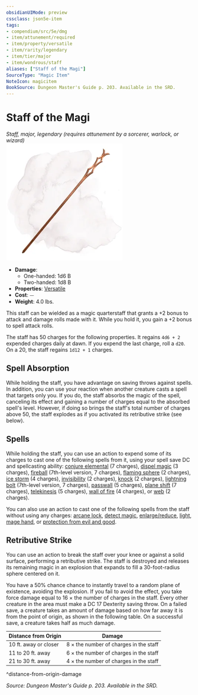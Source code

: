 ```yaml
---
obsidianUIMode: preview
cssclass: json5e-item
tags:
- compendium/src/5e/dmg
- item/attunement/required
- item/property/versatile
- item/rarity/legendary
- item/tier/major
- item/wondrous/staff
aliases: ["Staff of the Magi"]
SourceType: "Magic Item"
NoteIcon: magicitem
BookSource: Dungeon Master's Guide p. 203. Available in the SRD.
---
```

# Staff of the Magi
*Staff, major, legendary (requires attunement by a sorcerer, warlock, or wizard)*  
![](https://raw.githubusercontent.com/5etools-mirror-2/5etools-img/main/items/DMG/Staff%20of%20the%20Magi.webp#right)  

- **Damage**:
  - One-handed: 1d6 B
  - Two-handed: 1d8 B
- **Properties**: [Versatile](/2-Mechanics/CLI/rules/item-properties.md#Versatile)
- **Cost**: ⏤
- **Weight**: 4.0 lbs.

This staff can be wielded as a magic quarterstaff that grants a +2 bonus to attack and damage rolls made with it. While you hold it, you gain a +2 bonus to spell attack rolls.

The staff has 50 charges for the following properties. It regains `4d6 + 2` expended charges daily at dawn. If you expend the last charge, roll a `d20`. On a 20, the staff regains `1d12 + 1` charges.

## Spell Absorption

While holding the staff, you have advantage on saving throws against spells. In addition, you can use your reaction when another creature casts a spell that targets only you. If you do, the staff absorbs the magic of the spell, canceling its effect and gaining a number of charges equal to the absorbed spell's level. However, if doing so brings the staff's total number of charges above 50, the staff explodes as if you activated its retributive strike (see below).

## Spells

While holding the staff, you can use an action to expend some of its charges to cast one of the following spells from it, using your spell save DC and spellcasting ability: [conjure elemental](/2-Mechanics/CLI/spells/conjure-elemental.md) (7 charges), [dispel magic](/2-Mechanics/CLI/spells/dispel-magic.md) (3 charges), [fireball](/2-Mechanics/CLI/spells/fireball.md) (7th-level version, 7 charges), [flaming sphere](/2-Mechanics/CLI/spells/flaming-sphere.md) (2 charges), [ice storm](/2-Mechanics/CLI/spells/ice-storm.md) (4 charges), [invisibility](/2-Mechanics/CLI/spells/invisibility.md) (2 charges), [knock](/2-Mechanics/CLI/spells/knock.md) (2 charges), [lightning bolt](/2-Mechanics/CLI/spells/lightning-bolt.md) (7th-level version, 7 charges), [passwall](/2-Mechanics/CLI/spells/passwall.md) (5 charges), [plane shift](/2-Mechanics/CLI/spells/plane-shift.md) (7 charges), [telekinesis](/2-Mechanics/CLI/spells/telekinesis.md) (5 charges), [wall of fire](/2-Mechanics/CLI/spells/wall-of-fire.md) (4 charges), or [web](/2-Mechanics/CLI/spells/web.md) (2 charges).

You can also use an action to cast one of the following spells from the staff without using any charges: [arcane lock](/2-Mechanics/CLI/spells/arcane-lock.md), [detect magic](/2-Mechanics/CLI/spells/detect-magic.md), [enlarge/reduce](/2-Mechanics/CLI/spells/enlarge-reduce.md), [light](/2-Mechanics/CLI/spells/light.md), [mage hand](/2-Mechanics/CLI/spells/mage-hand.md), or [protection from evil and good](/2-Mechanics/CLI/spells/protection-from-evil-and-good.md).

## Retributive Strike

You can use an action to break the staff over your knee or against a solid surface, performing a retributive strike. The staff is destroyed and releases its remaining magic in an explosion that expands to fill a 30-foot-radius sphere centered on it.

You have a 50% chance chance to instantly travel to a random plane of existence, avoiding the explosion. If you fail to avoid the effect, you take force damage equal to 16 × the number of charges in the staff. Every other creature in the area must make a DC 17 Dexterity saving throw. On a failed save, a creature takes an amount of damage based on how far away it is from the point of origin, as shown in the following table. On a successful save, a creature takes half as much damage.

| Distance from Origin | Damage |
|----------------------|--------|
| 10 ft. away or closer | 8 × the number of charges in the staff |
| 11 to 20 ft. away | 6 × the number of charges in the staff |
| 21 to 30 ft. away | 4 × the number of charges in the staff |
^distance-from-origin-damage

*Source: Dungeon Master's Guide p. 203. Available in the SRD.*